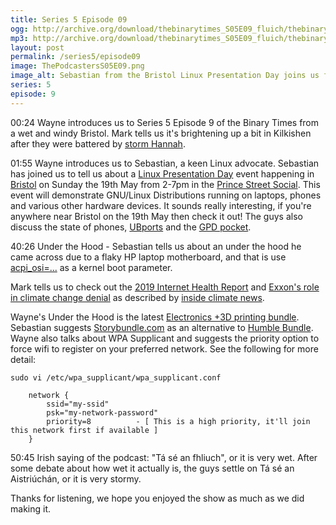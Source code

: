 ```yaml
---
title: Series 5 Episode 09
ogg: http://archive.org/download/thebinarytimes_S05E09_fluich/thebinarytimes_S05E09_fluich.ogg
mp3: http://archive.org/download/thebinarytimes_S05E09_fluich/thebinarytimes_S05E09_fluich.mp3
layout: post
permalink: /series5/episode09
image: ThePodcastersS05E09.png
image_alt: Sebastian from the Bristol Linux Presentation Day joins us for a chat
series: 5
episode: 9
---
```

00:24 Wayne introduces us to Series 5 Episode 9 of the Binary Times from a wet and windy Bristol. Mark tells us it's brightening up a bit in Kilkishen after they were battered by [storm Hannah](https://merrionstreet.ie/MerrionStreet/en/News-Room/News/NDFEM_Statement_on_Preparations_for_Storm_Hannah.html).</p>

01:55 Wayne introduces us to Sebastian, a keen Linux advocate. Sebastian has joined us to tell us about a [Linux Presentation Day](http://linux-presentation-day.org.uk/) event happening in [Bristol](http://facebook.com/LPDBristolUK) on Sunday the 19th May from 2-7pm in the [Prince Street Social](http://princestreetsocial.com/). This event will demonstrate GNU/Linux Distributions running on laptops, phones and various other hardware devices. It sounds really interesting, if you're anywhere near Bristol on the 19th May then check it out! The guys also discuss the state of phones, [UBports](https://ubports.com/) and the [GPD pocket](https://www.gpd.hk/gpdpocket/).

40:26 Under the Hood - Sebastian tells us about an under the hood he came across due to a flaky HP laptop motherboard, and that is use [acpi_osi=...](https://askubuntu.com/questions/28848/what-does-the-kernel-boot-parameter-set-acpi-osi-linux-do) as a kernel boot parameter.

Mark tells us to check out the [2019 Internet Health Report](https://internethealthreport.org/2019/) and [Exxon's role in climate change denial](https://insideclimatenews.org/news/15092015/Exxons-own-research-confirmed-fossil-fuels-role-in-global-warming) as described by [inside climate news](https://insideclimatenews.org).

Wayne's Under the Hood is the latest [Electronics +3D printing bundle](https://www.humblebundle.com/books/electronics-3d-printing-make-books). Sebastian suggests [Storybundle.com](https://storybundle.com) as an alternative to [Humble Bundle](https://www.humblebundle.com). Wayne also talks about WPA Supplicant and suggests the priority option to force wifi to register on your preferred network. See the following for more detail:

`sudo vi /etc/wpa_supplicant/wpa_supplicant.conf`
```
    network {
        ssid="my-ssid"
        psk="my-network-password"
        priority=8          - [ This is a high priority, it'll join this network first if available ]
    }
```

50:45 Irish saying of the podcast: "T&aacute; s&eacute; an fhliuch", or it is very wet. After some debate about how wet it actually is, the guys settle on T&aacute; s&eacute; an Aistri&uacute;ch&aacute;n, or it is very stormy.

Thanks for listening, we hope you enjoyed the show as much as we did making it.
